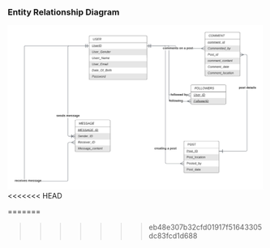 ### Entity Relationship Diagram
![ER Diagram](./public/images/ERDiagram.png)
<<<<<<< HEAD

=======
>>>>>>> eb48e307b32cfd01917f51643305dc83fcd1d688
